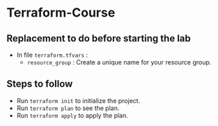 # Terraform-Course

## Replacement to do before starting the lab
- In file `terraform.tfvars` : 
    - `resource_group` : Create a unique name for your resource group.

## Steps to follow
- Run `terraform init` to initialize the project.
- Run `terraform plan` to see the plan.
- Run `terraform apply` to apply the plan.